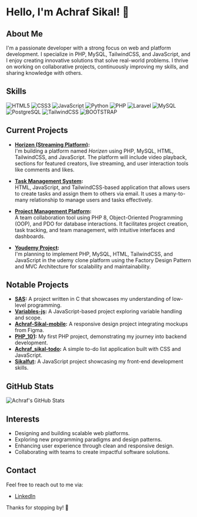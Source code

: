 # Hello, I'm Achraf Sikal! 👋

## About Me
I'm a passionate developer with a strong focus on web and platform development. I specialize in PHP, MySQL, TailwindCSS, and JavaScript, and I enjoy creating innovative solutions that solve real-world problems. I thrive on working on collaborative projects, continuously improving my skills, and sharing knowledge with others.

## Skills
![HTML5](https://img.shields.io/badge/HTML5-%23E34F26?style=for-the-badge&logo=html5&logoColor=E34F26&labelColor=FFFFFF)
![CSS3](https://img.shields.io/badge/CSS3-%231572B6?style=for-the-badge&logo=css3&logoColor=1572B6&labelColor=FFFFFF)
![JavaScript](https://img.shields.io/badge/JavaScript-%23F7DF1E?style=for-the-badge&logo=javascript&logoColor=F7DF1E&labelColor=FFFFFF)
![Python](https://img.shields.io/badge/Python-%23186497?style=for-the-badge&logo=Python&logoColor=186497&labelColor=FFFFFF)
![PHP](https://img.shields.io/badge/PHP-%23474A8A?style=for-the-badge&logo=php&logoColor=474A8A&labelColor=FFFFFF)
![Laravel](https://img.shields.io/badge/Laravel-%23FF2400?style=for-the-badge&logo=Laravel&logoColor=FF2400&labelColor=FFFFFF)
![MySQL](https://img.shields.io/badge/MySQL-%2300758F?style=for-the-badge&logo=mysql&logoColor=00758F&labelColor=FFFFFF)
![PostgreSQL](https://img.shields.io/badge/PostgreSQL-%2300758F?style=for-the-badge&logo=PostgreSQL&logoColor=00758F&labelColor=FFFFFF)
![TailwindCSS](https://img.shields.io/badge/TailwindCSS-%2306B6D4?style=for-the-badge&logo=tailwindcss&logoColor=06B6D4&labelColor=FFFFFF)
![BOOTSTRAP](https://img.shields.io/badge/bootstrap-%23520088?style=for-the-badge&logo=bootstrap&logoColor=520088&labelColor=FFFFFF)


## Current Projects
- **[Horizen (Streaming Platform)](https://github.com/achraf99sik):**  
  I'm building a platform named *Horizen* using PHP, MySQL, HTML, TailwindCSS, and JavaScript. The platform will include video playback, sections for featured creators, live streaming, and user interaction tools like comments and likes.

- **[Task Management System](https://github.com/Youcode-Classe-E-2024-2025/Achraf_sikal-todo):**  
  HTML, JavaScript, and TailwindCSS-based application that allows users to create tasks and assign them to others via email. It uses a many-to-many relationship to manage users and tasks effectively.

- **[Project Management Platform](https://github.com/Youcode-Classe-E-2024-2025/achraf_sikal-todo_oop):**  
  A team collaboration tool using PHP 8, Object-Oriented Programming (OOP), and PDO for database interactions. It facilitates project creation, task tracking, and team management, with intuitive interfaces and dashboards.

- **[Youdemy Project](https://github.com/Youcode-Classe-E-2024-2025/sikal_achraf-youdemy):**  
  I'm planning to implement PHP, MySQL, HTML, TailwindCSS, and JavaScript in the udemy clone platform using the Factory Design Pattern and MVC Architecture for scalability and maintainability.

## Notable Projects
- **[SAS](https://github.com/achraf99sik/SAS):** A project written in C that showcases my understanding of low-level programming.
- **[Variables-js](https://github.com/achraf99sik/variables-js):** A JavaScript-based project exploring variable handling and scope.
- **[Achraf-Sikal-mobile](https://github.com/achraf99sik/Achraf-Sikal-mobile):** A responsive design project integrating mockups from Figma.
- **[PHP_101](https://github.com/achraf99sik/PHP_101):** My first PHP project, demonstrating my journey into backend development.
- **[Achraf_sikal-todo](https://github.com/achraf99sik/Achraf_sikal-todo):** A simple to-do list application built with CSS and JavaScript.
- **[Sikalfut](https://github.com/achraf99sik/sikalfut):** A JavaScript project showcasing my front-end development skills.

## GitHub Stats
![Achraf's GitHub Stats](https://github-readme-stats.vercel.app/api?username=achraf99sik&show_icons=true&theme=radical)

## Interests
- Designing and building scalable web platforms.  
- Exploring new programming paradigms and design patterns.  
- Enhancing user experience through clean and responsive design.  
- Collaborating with teams to create impactful software solutions.

## Contact
Feel free to reach out to me via:  
- [LinkedIn](https://www.linkedin.com/in/achraf-sikal-1107502ab/)  

Thanks for stopping by! 🚀  
